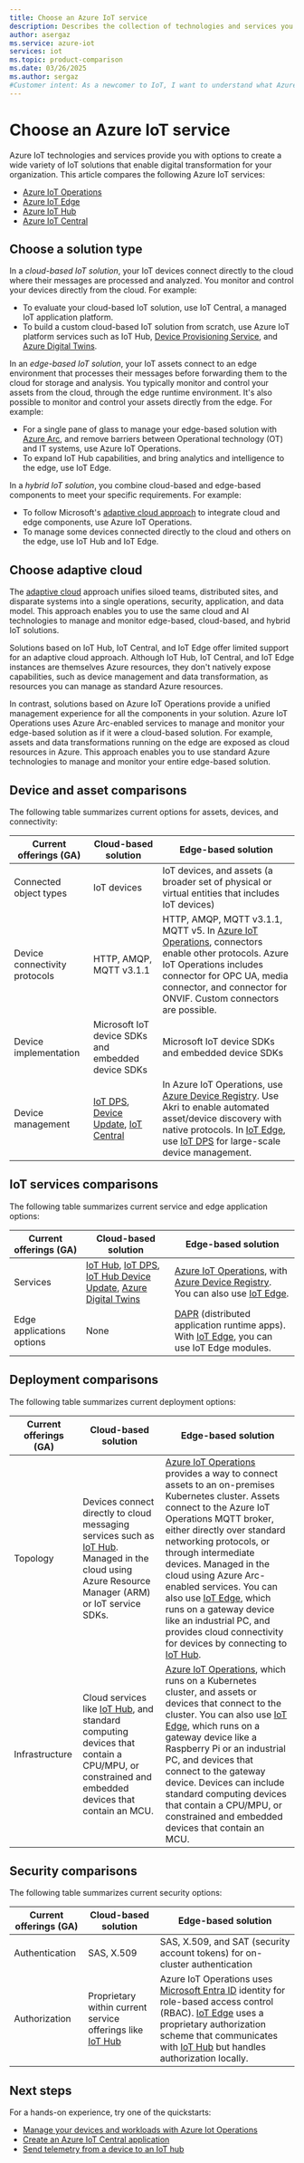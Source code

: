 ```yaml
---
title: Choose an Azure IoT service
description: Describes the collection of technologies and services you can use to build Azure IoT cloud-based and edge-based solutions.
author: asergaz
ms.service: azure-iot
services: iot
ms.topic: product-comparison
ms.date: 03/26/2025
ms.author: sergaz
#Customer intent: As a newcomer to IoT, I want to understand what Azure IoT services are available, and which one to select based on my IoT solution.
---
```


# Choose an Azure IoT service

Azure IoT technologies and services provide you with options to create a wide variety of IoT solutions that enable digital transformation for your organization. This article compares the following Azure IoT services:

- [Azure IoT Operations](../iot-operations/index.yml)
- [Azure IoT Edge](../iot-edge/index.yml)
- [Azure IoT Hub](../iot-hub/index.yml)
- [Azure IoT Central](../iot-central/index.yml)

## Choose a solution type

In a *cloud-based IoT solution*, your IoT devices connect directly to the cloud where their messages are processed and analyzed. You monitor and control your devices directly from the cloud. For example:

- To evaluate your cloud-based IoT solution, use IoT Central, a managed IoT application platform.
- To build a custom cloud-based IoT solution from scratch, use Azure IoT platform services such as IoT Hub, [Device Provisioning Service](../iot-dps/about-iot-dps.md), and [Azure Digital Twins](../digital-twins/index.yml).

In an *edge-based IoT solution*, your IoT assets connect to an edge environment that processes their messages before forwarding them to the cloud for storage and analysis. You typically monitor and control your assets from the cloud, through the edge runtime environment. It's also possible to monitor and control your assets directly from the edge. For example:

- For a single pane of glass to manage your edge-based solution with [Azure Arc](/azure/azure-arc/overview), and remove barriers between Operational technology (OT) and IT systems, use Azure IoT Operations.
- To expand IoT Hub capabilities, and bring analytics and intelligence to the edge, use IoT Edge.

In a *hybrid IoT solution*, you combine cloud-based and edge-based components to meet your specific requirements. For example: 

- To follow Microsoft's [adaptive cloud approach](#choose-adaptive-cloud) to integrate cloud and edge components, use Azure IoT Operations.
- To manage some devices connected directly to the cloud and others on the edge, use IoT Hub and IoT Edge.

## Choose adaptive cloud

The [adaptive cloud](/azure/adaptive-cloud/) approach unifies siloed teams, distributed sites, and disparate systems into a single operations, security, application, and data model. This approach enables you to use the same cloud and AI technologies to manage and monitor edge-based, cloud-based, and hybrid IoT solutions.

Solutions based on IoT Hub, IoT Central, and IoT Edge offer limited support for an adaptive cloud approach. Although IoT Hub, IoT Central, and IoT Edge instances are themselves Azure resources, they don't natively expose capabilities, such as device management and data transformation, as resources you can manage as standard Azure resources.

In contrast, solutions based on Azure IoT Operations provide a unified management experience for all the components in your solution. Azure IoT Operations uses Azure Arc-enabled services to manage and monitor your edge-based solution as if it were a cloud-based solution. For example, assets and data transformations running on the edge are exposed as cloud resources in Azure. This approach enables you to use standard Azure technologies to manage and monitor your entire edge-based solution.

## Device and asset comparisons

The following table summarizes current options for assets, devices, and connectivity:

| Current offerings (GA)          | Cloud-based solution | Edge-based solution |
|---------------------------------|----------------------|---------------------|
| Connected object types          | IoT devices                                          | IoT devices, and assets (a broader set of physical or virtual entities that includes IoT devices)                                     |
| Device connectivity protocols   | HTTP, AMQP, MQTT v3.1.1                              | HTTP, AMQP, MQTT v3.1.1, MQTT v5. In [Azure IoT Operations](../iot-operations/overview-iot-operations.md), connectors enable other protocols. Azure IoT Operations includes connector for OPC UA, media connector, and connector for ONVIF. Custom connectors are possible.                          |
| Device implementation           | Microsoft IoT device SDKs and embedded device SDKs   | Microsoft IoT device SDKs and embedded device SDKs |
| Device management               | [IoT DPS](../iot-dps/index.yml), [Device Update](../iot-hub-device-update/index.yml), [IoT Central](../iot-central/index.yml)  | In Azure IoT Operations, use [Azure Device Registry](../iot-operations/discover-manage-assets/overview-manage-assets.md). Use Akri to enable automated asset/device discovery with native protocols. In [IoT Edge](../iot-edge/index.yml), use [IoT DPS](../iot-dps/index.yml) for large-scale device management.|

## IoT services comparisons

The following table summarizes current service and edge application options:

| Current offerings (GA)    | Cloud-based solution | Edge-based solution |
|---------------------------|----------------------|---------------------|
| Services                  | [IoT Hub](../iot-hub/index.yml), [IoT DPS](../iot-dps/index.yml), [IoT Hub Device Update](../iot-hub-device-update/index.yml), [Azure Digital Twins](../digital-twins/index.yml) | [Azure IoT Operations](../iot-operations/overview-iot-operations.md), with [Azure Device Registry](../iot-operations/discover-manage-assets/overview-manage-assets.md). You can also use [IoT Edge](../iot-edge/index.yml).  |
| Edge applications options | None                                                  | [DAPR](../iot-operations/create-edge-apps/howto-deploy-dapr.md) (distributed application runtime apps). With [IoT Edge](../iot-edge/index.yml), you can use IoT Edge modules.           |

## Deployment comparisons

The following table summarizes current deployment options:

| Current offerings (GA) | Cloud-based solution | Edge-based solution |
|------------------------|----------------------|---------------------|
| Topology               | Devices connect directly to cloud messaging services such as [IoT Hub](../iot-hub/index.yml). Managed in the cloud using Azure Resource Manager (ARM) or IoT service SDKs.  | [Azure IoT Operations](../iot-operations/overview-iot-operations.md) provides a way to connect assets to an on-premises Kubernetes cluster. Assets connect to the Azure IoT Operations MQTT broker, either directly over standard networking protocols, or through intermediate devices. Managed in the cloud using Azure Arc-enabled services. You can also use [IoT Edge](../iot-edge/index.yml), which runs on a gateway device like an industrial PC, and provides cloud connectivity for devices by connecting to [IoT Hub](../iot-hub/index.yml). |
| Infrastructure         | Cloud services like [IoT Hub](../iot-hub/index.yml), and standard computing devices that contain a CPU/MPU, or constrained and embedded devices that contain an MCU. | [Azure IoT Operations](../iot-operations/overview-iot-operations.md), which runs on a Kubernetes cluster, and assets or devices that connect to the cluster. You can also use [IoT Edge](../iot-edge/index.yml), which runs on a gateway device like a Raspberry Pi or an industrial PC, and devices that connect to the gateway device. Devices can include standard computing devices that contain a CPU/MPU, or constrained and embedded devices that contain an MCU. |

## Security comparisons

The following table summarizes current security options:

| Current offerings (GA)  | Cloud-based solution | Edge-based solution |
|-------------------------|----------------------|---------------------|
| Authentication          | SAS, X.509                                                                         | SAS, X.509, and SAT (security account tokens) for on-cluster authentication |
| Authorization           | Proprietary within current service offerings like [IoT Hub](../iot-hub/index.yml)  | Azure IoT Operations uses [Microsoft Entra ID](/entra/fundamentals/whatis) identity for role-based access control (RBAC). [IoT Edge](../iot-edge/index.yml) uses a proprietary authorization scheme that communicates with [IoT Hub](../iot-hub/index.yml) but handles authorization locally. |

## Next steps

For a hands-on experience, try one of the quickstarts:

- [Manage your devices and workloads with Azure Iot Operations](../iot-operations/get-started-end-to-end-sample/quickstart-deploy.md)
- [Create an Azure IoT Central application](../iot-central/core/quick-deploy-iot-central.md)
- [Send telemetry from a device to an IoT hub](../iot-hub/quickstart-send-telemetry-cli.md)
